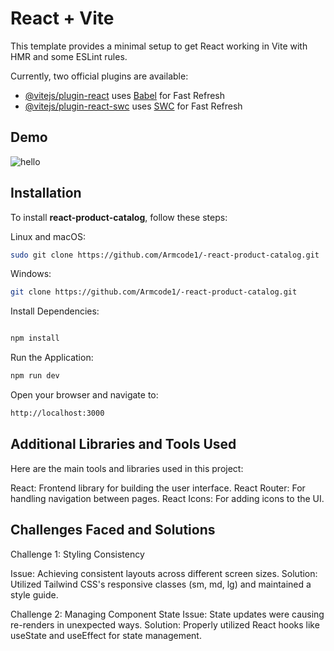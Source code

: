 # React + Vite

This template provides a minimal setup to get React working in Vite with HMR and some ESLint rules.

Currently, two official plugins are available:

- [@vitejs/plugin-react](https://github.com/vitejs/vite-plugin-react/blob/main/packages/plugin-react/README.md) uses [Babel](https://babeljs.io/) for Fast Refresh
- [@vitejs/plugin-react-swc](https://github.com/vitejs/vite-plugin-react-swc) uses [SWC](https://swc.rs/) for Fast Refresh
## Demo

![hello](/product%20details.png)


## Installation

To install **react-product-catalog**, follow these steps:

Linux and macOS:

```bash
sudo git clone https://github.com/Armcode1/-react-product-catalog.git
```

Windows:

```bash
git clone https://github.com/Armcode1/-react-product-catalog.git
```

Install Dependencies:
```bash

npm install
```
Run the Application:
```bash
npm run dev
```
Open your browser and navigate to:
```bash
http://localhost:3000
```

 ## Additional Libraries and Tools Used

Here are the main tools and libraries used in this project:

React: Frontend library for building the user interface.
React Router: For handling navigation between pages.
React Icons: For adding icons to the UI.

 ## Challenges Faced and Solutions

Challenge 1: Styling Consistency

Issue: Achieving consistent layouts across different screen sizes.
Solution: Utilized Tailwind CSS's responsive classes (sm, md, lg) and maintained a style guide.

Challenge 2: Managing Component State
Issue: State updates were causing re-renders in unexpected ways.
Solution: Properly utilized React hooks like useState and useEffect for state management.

